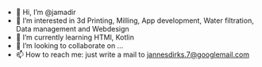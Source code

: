 - 👋 Hi, I’m @jamadir
- 👀 I’m interested in 3d Printing, Milling, App development, Water filtration, Data management and Webdesign
- 🌱 I’m currently learning HTMl, Kotlin
- 💞️ I’m looking to collaborate on ...
- 📫 How to reach me: just write a mail to jannesdirks.7@googlemail.com

<!---
jamadir/jamadir is a ✨ special ✨ repository because its `README.md` (this file) appears on your GitHub profile.
You can click the Preview link to take a look at your changes.
--->

